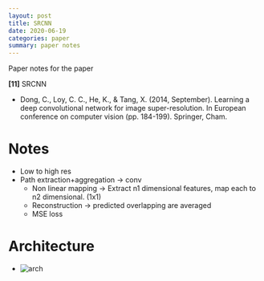 ```yaml
---
layout: post
title: SRCNN
date: 2020-06-19
categories: paper
summary: paper notes
---
```

Paper notes for the paper

**[11]** SRCNN
- Dong, C., Loy, C. C., He, K., & Tang, X. (2014, September). Learning a deep convolutional network for image super-resolution. In European conference on computer vision (pp. 184-199). Springer, Cham.

# Notes
- Low to high res
- Path extraction+aggregation -> conv
  - Non linear mapping -> Extract n1 dimensional features, map each to n2 dimensional. (1x1)
  - Reconstruction -> predicted overlapping are averaged
  - MSE loss


# Architecture
- ![arch](model.png)
